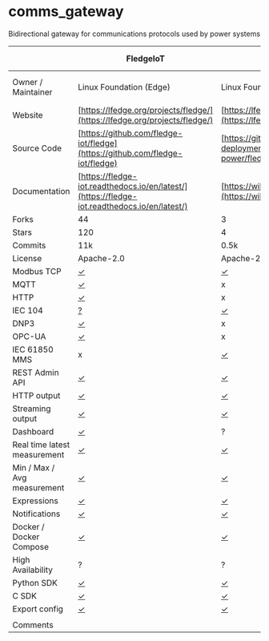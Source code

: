 # comms_gateway
Bidirectional gateway for communications protocols used by power systems


|                              | FledgeIoT                                                                                                           | FledgePower                                                                                                         | EdgeXFoundry              | Thingsboard      | Thingsboard Gateway | Node-RED          |
| ---------------------------- | ------------------------------------------------------------------------------------------------------------------- | ------------------------------------------------------------------------------------------------------------------- | ------------------------- | ---------------- | ------------------- | ----------------- |
| Owner / Maintainer           | Linux Foundation (Edge)                                                                                             | Linux Foundation (Energy)                                                                                           | Linux Foundation (Energy) | ThingsBoard, Inc | ThingsBoard, Inc    | OpenJS Foundation |
| Website                      | [https://lfedge.org/projects/fledge/](https://lfedge.org/projects/fledge/)                                          | [https://lfenergy.org/projects/fledgepower/](https://lfenergy.org/projects/fledgepower/)                            |                           |                  |                     |                   |
| Source Code                  | [https://github.com/fledge-iot/fledge](https://github.com/fledge-iot/fledge)                                        | [https://github.com/fledge-power/fledgepower-deployment](https://github.com/fledge-power/fledgepower-deployment)    |                           |                  |                     |                   |
| Documentation                | [https://fledge-iot.readthedocs.io/en/latest/](https://fledge-iot.readthedocs.io/en/latest/)                        | [https://wiki.lfenergy.org/display/FLED/FledgePower](https://wiki.lfenergy.org/display/FLED/FledgePower)            |                           |                  |                     |                   |
| Forks                        | 44                                                                                                                  | 3                                                                                                                   |                           |                  |                     |                   |
| Stars                        | 120                                                                                                                 | 4                                                                                                                   |                           |                  |                     |                   |
| Commits                      | 11k                                                                                                                 | 0.5k                                                                                                                |                           |                  |                     |                   |
| License                      | Apache-2.0                                                                                                          | Apache-2.0                                                                                                          |                           |                  |                     |                   |
| Modbus TCP                   | [✓](https://fledge-iot.readthedocs.io/en/latest/plugins/fledge-south-mqtt-readings/index.html)                      | [✓](https://fledge-iot.readthedocs.io/en/latest/plugins/fledge-south-mqtt-readings/index.html)                      |                           |                  |                     |                   |
| MQTT                         | [✓](https://fledge-iot.readthedocs.io/en/latest/plugins/fledge-south-mqtt-readings/index.html)                      | x                                                                                                                   |                           |                  |                     |                   |
| HTTP                         | [✓](https://fledge-iot.readthedocs.io/en/latest/plugins/fledge-south-http_south/index.html)                         | x                                                                                                                   |                           |                  |                     |                   |
| IEC 104                      | [?](https://github.com/fledge-iot/fledge-south-iec104)                                                              | [✓](https://github.com/fledge-power/fledge-south-iec61850)                                                          |                           |                  |                     |                   |
| DNP3                         | [✓](https://fledge-iot.readthedocs.io/en/latest/plugins/fledge-south-dnp3/index.html)                               | x                                                                                                                   |                           |                  |                     |                   |
| OPC-UA                       | [✓](https://fledge-iot.readthedocs.io/en/latest/plugins/fledge-south-opcua/index.html)                              | x                                                                                                                   |                           |                  |                     |                   |
| IEC 61850 MMS                | x                                                                                                                   | [✓](https://github.com/fledge-power/fledge-south-iec61850)                                                          |                           |                  |                     |                   |
| REST Admin API               | [✓](https://fledge-iot.readthedocs.io/en/latest/rest_api_guide/index.html)                                          | [✓](https://fledge-iot.readthedocs.io/en/latest/rest_api_guide/index.html)                                          |                           |                  |                     |                   |
| HTTP output                  | [✓](https://fledge-iot.readthedocs.io/en/latest/plugins/fledge-north-http_north/index.html)                         | [✓](https://fledge-iot.readthedocs.io/en/latest/plugins/fledge-north-http_north/index.html)                         |                           |                  |                     |                   |
| Streaming output             | [✓](https://fledge-iot.readthedocs.io/en/latest/plugins/fledge-north-Kafka/index.html)                              | [✓](https://fledge-iot.readthedocs.io/en/latest/plugins/fledge-north-Kafka/index.html)                              |                           |                  |                     |                   |
| Dashboard                    | [✓](https://fledge-iot.readthedocs.io/en/latest/quick_start/gui.html)                                               | ?                                                                                                                   |                           |                  |                     |                   |
| Real time latest measurement | [✓](https://fledge-iot.readthedocs.io/en/latest/rest_api_guide/04_RESTuser.html#get-asset-reading)                  | [✓](https://fledge-iot.readthedocs.io/en/latest/rest_api_guide/04_RESTuser.html#get-asset-reading)                  |                           |                  |                     |                   |
| Min / Max / Avg measurement  | [✓](https://fledge-iot.readthedocs.io/en/latest/rest_api_guide/04_RESTuser.html#get-asset-reading-summary)          | [✓](https://fledge-iot.readthedocs.io/en/latest/rest_api_guide/04_RESTuser.html#get-asset-reading-summary)          |                           |                  |                     |                   |
| Expressions                  | [✓](https://fledge-iot.readthedocs.io/en/latest/plugins/fledge-filter-expression/index.html)                        | [✓](https://fledge-iot.readthedocs.io/en/latest/plugins/fledge-filter-expression/index.html)                        |                           |                  |                     |                   |
| Notifications                | [✓](https://fledge-iot.readthedocs.io/en/latest/services/fledge-service-notification/index.html)                    | [✓](https://fledge-iot.readthedocs.io/en/latest/services/fledge-service-notification/index.html)                    |                           |                  |                     |                   |
| Docker / Docker Compose      | [✓](https://github.com/RobRaesemann/FLEDGE-IOT-Docker)                                                              | [✓](https://github.com/fledge-power/fledgepower-deployment)                                                         |                           |                  |                     |                   |
| High Availability            | ?                                                                                                                   | ?                                                                                                                   |                           |                  |                     |                   |
| Python SDK                   | [✓](https://fledge-iot.readthedocs.io/en/latest/plugin_developers_guide/02_writing_plugins.html#plugin-information) | [✓](https://fledge-iot.readthedocs.io/en/latest/plugin_developers_guide/02_writing_plugins.html#plugin-information) |                           |                  |                     |                   |
| C SDK                        | [✓](https://fledge-iot.readthedocs.io/en/latest/plugin_developers_guide/03_south_C_plugins.html)                    | [✓](https://fledge-iot.readthedocs.io/en/latest/plugin_developers_guide/03_south_C_plugins.html)                    |                           |                  |                     |                   |
| Export config                | [✓](https://fledge-iot.readthedocs.io/en/latest/quick_start/backup.html)                                            | [✓](https://fledge-iot.readthedocs.io/en/latest/quick_start/backup.html)                                            |                           |                  |                     |                   |
|                              |                                                                                                                     |                                                                                                                     |                           |                  |                     |                   |
| Comments                     |                                                                                                                     |                                                                                                                     |                           |                  |                     |                   |
